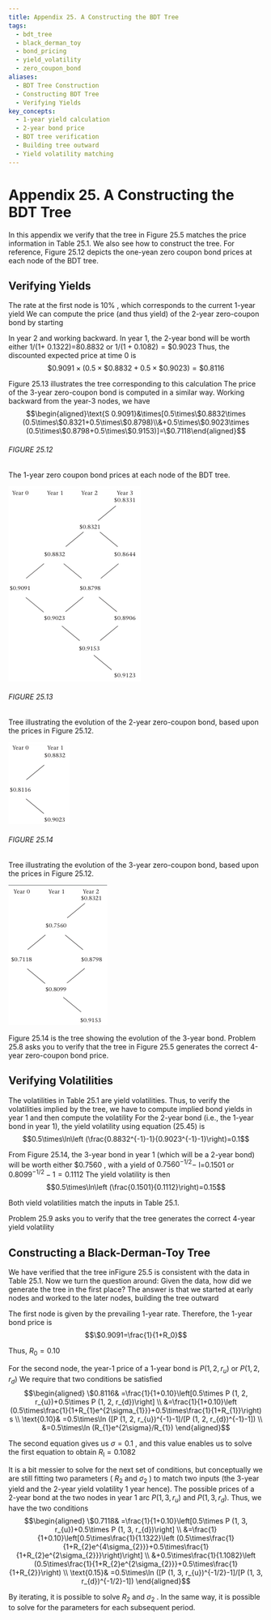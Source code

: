 ```yaml
---
title: Appendix 25. A Constructing the BDT Tree
tags:
  - bdt_tree
  - black_derman_toy
  - bond_pricing
  - yield_volatility
  - zero_coupon_bond
aliases:
  - BDT Tree Construction
  - Constructing BDT Tree
  - Verifying Yields
key_concepts:
  - 1-year yield calculation
  - 2-year bond price
  - BDT tree verification
  - Building tree outward
  - Yield volatility matching
---
```


# Appendix 25. A Constructing the BDT Tree

In this appendix we verify that the tree in Figure 25.5 matches the price information in Table 25.1. We also see how to construct the tree. For reference,  Figure 25.12 depicts the one-yean zero coupon bond prices at each node of the BDT tree.

## Verifying Yields

The rate at the first node is $10\%$ ,  which corresponds to the current 1-year yield We can compute the price (and thus yield) of the 2-year zero-coupon bond by starting

In year 2 and working backward. In year 1,  the 2-year bond will be worth either 1/(1+ 0.1322)=80.8832 or $1/(1+0.1082)=\$0.9023$ Thus,  the discounted expected price at time 0 is
$$\$0.9091\times (0.5\times\$0.8832+0.5\times\$0.9023)=\$0.8116$$

Figure 25.13 illustrates the tree corresponding to this calculation The price of the 3-year zero-coupon bond is computed in a similar way. Working backward from the year-3 nodes,  we have
$$\begin{aligned}\text{S 0.9091}&\times[0.5\times\$0.8832\times (0.5\times\$0.8321+0.5\times\$0.8798)\\&+0.5\times\$0.9023\times (0.5\times\$0.8798+0.5\times\$0.9153)]=\$0.7118\end{aligned}$$

###### FIGURE 25.12
The 1-year zero coupon bond prices at each node of the BDT tree.

 ![500](Attachments/500-174.png)

###### FIGURE 25.13
Tree illustrating the evolution of the 2-year zero-coupon bond,  based upon the prices in Figure 25.12.

 ![500](Attachments/500-173.png)

###### FIGURE 25.14
Tree illustrating the evolution of the 3-year zero-coupon bond,  based upon the prices in Figure 25.12.

 ![500](Attachments/500-172.png)

Figure 25.14 is the tree showing the evolution of the 3-year bond. Problem 25.8 asks you to verify that the tree in Figure 25.5 generates the correct 4-year zero-coupon bond price.

## Verifying Volatilities

The volatilities in Table 25.1 are yield volatilities. Thus,  to verify the volatilities implied by the tree,  we have to compute implied bond yields in year 1 and then compute the volatility For the 2-year bond (i.e.,  the 1-year bond in year 1),  the yield volatility using equation (25.45) is
$$0.5\times\ln\left (\frac{0.8832^{-1}-1}{0.9023^{-1}-1}\right)=0.1$$

From Figure 25.14,  the 3-year bond in year 1 (which will be a 2-year bond) will be worth either $\$0.7560$ ,        with a yield of $0.7560^{-1/2}-$ l=0.1501 or $0.8099^{-1/2}-1=0.1112$ The yield volatility is then
$$0.5\times\ln\left (\frac{0.1501}{0.1112}\right)=0.15$$

Both vield volatilities match the inputs in Table 25.1.

Problem 25.9 asks you to verify that the tree generates the correct 4-year yield volatility

## Constructing a Black-Derman-Toy Tree

We have verified that the tree inFigure 25.5 is consistent with the data in Table 25.1. Now we turn the question around: Given the data,  how did we generate the tree in the first place? The answer is that we started at early nodes and worked to the later nodes,  building the tree outward

The first node is given by the prevailing 1-year rate. Therefore,  the 1-year bond price is
$$\$0.9091=\frac{1}{1+R_0}$$

Thus,  $R_{0}=0.10$

For the second node,  the year-1 price of a 1-year bond is $P (1,        2,        r_{u})$ or $P (1,        2,        r_{d})$ We require that two conditions be satisfied
$$\begin{aligned}
\$0.8116& =\frac{1}{1+0.10}\left[0.5\times P (1,        2,        r_{u})+0.5\times P (1,        2,        r_{d})\right] \\
&=\frac{1}{1+0.10}\left (0.5\times\frac{1}{1+R_{1}e^{2\sigma_{1}}}+0.5\times\frac{1}{1+R_{1}}\right) s \\
\text{0.10}& =0.5\times\ln ([P (1,        2,        r_{u})^{-1}-1]/[P (1,        2,        r_{d})^{-1}-1]) \\
&=0.5\times\ln (R_{1}e^{2\sigma}/R_{1})
\end{aligned}$$

The second equation gives us $\sigma=0.1$ ,        and this value enables us to solve the first equation to obtain $R_{\mathrm{l}}=0.1082$

It is a bit messier to solve for the next set of conditions,        but conceptually we are still fitting two parameters ( $R_{2}$ and $\sigma_{2}$ ) to match two inputs (the 3-year yield and the 2-year yield volatility 1 year hence). The possible prices of a 2-year bond at the two nodes in year 1 arc $P (1,        3,        r_{u})$ and $P (1,        3,        r_{d}).$ Thus,        we have the two conditions
$$\begin{aligned}
\$0.7118& =\frac{1}{1+0.10}\left[0.5\times P (1,        3,        r_{u})+0.5\times P (1,        3,        r_{d})\right] \\
&=\frac{1}{1+0.10}\left[0.5\times\frac{1}{1.1322}\left (0.5\times\frac{1}{1+R_{2}e^{4\sigma_{2}}}+0.5\times\frac{1}{1+R_{2}e^{2\sigma_{2}}}\right)\right] \\
&+0.5\times\frac{1}{1.1082}\left (0.5\times\frac{1}{1+R_{2}e^{2\sigma_{2}}}+0.5\times\frac{1}{1+R_{2}}\right) \\
\text{0.15}& =0.5\times\ln ([P (1,        3,        r_{u})^{-1/2}-1]/[P (1,        3,        r_{d})^{-1/2}-1]) 
\end{aligned}$$

By iterating,        it is possible to solve $R_{2}$ and $\sigma_{2}$ . In the same way,        it is possible to solve for the parameters for each subsequent period.